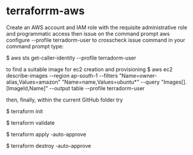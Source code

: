 # terraforrm-aws
Create an AWS account and IAM role with the requisite  administrative role and programmatic access 
then issue on the command prompt 
aws configure --profile terradorm-user 
to crosscheck issue command in your command prompt type:


$ aws sts get-caller-identity --profile terradorm-user 


to find a suitable image for ec2 creation and provisioning 
$ aws ec2 describe-images --region ap-south-1 --filters "Name=owner-alias,Values=amazon" "Name=name,Values=ubuntu*" --query "Images[].[ImageId,Name]" --output table --profile terradorm-user


then, finally, within the current GitHub folder try

$ terraform init 

$ terraform validate
 
$ terraform apply -auto-approve

$  terraform destroy -auto-approve

 
